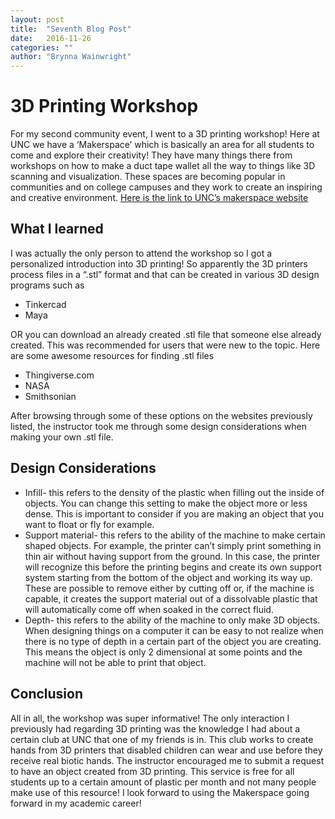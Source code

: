 ```yaml
---
layout: post
title:  "Seventh Blog Post"
date:   2016-11-26
categories: ""
author: "Brynna Wainwright"
---
```


# 3D Printing Workshop

For my second community event, I went to a 3D printing workshop! Here at UNC we have a ‘Makerspace’ which is basically an area for all students to come and explore their creativity! They have many things there from workshops on how to make a duct tape wallet all the way to things like 3D scanning and visualization. These spaces are becoming popular in communities and on college campuses and they work to create an inspiring and creative environment. [Here is the link to UNC’s makerspace website](http://library.unc.edu/makerspace/)

## What I learned

I was actually the only person to attend the workshop so I got a personalized introduction into 3D printing! So apparently the 3D printers process files in a “.stl” format and that can be created in various 3D design programs such as 

* Tinkercad
* Maya 

OR you can download an already created .stl file that someone else already created. This was recommended for users that were new to the topic. Here are some awesome resources for finding .stl files 

* Thingiverse.com
* NASA
* Smithsonian

After browsing through some of these options on the websites previously listed, the instructor took me through some design considerations when making your own .stl file. 

## Design Considerations

* Infill- this refers to the density of the plastic when filling out the inside of objects. You can change this setting to make the object more or less dense. This is important to consider if you are making an object that you want to float or fly for example.
* Support material- this refers to the ability of the machine to make certain shaped objects. For example, the printer can’t simply print something in thin air without having support from the ground. In this case, the printer will recognize this before the printing begins and create its own support system starting from the bottom of the object and working its way up. These are possible to remove either by cutting off or, if the machine is capable, it creates the support material out of a dissolvable plastic that will automatically come off when soaked in the correct fluid.
* Depth- this refers to the ability of the machine to only make 3D objects. When designing things on a computer it can be easy to not realize when there is no type of depth in a certain part of the object you are creating. This means the object is only 2 dimensional at some points and the machine will not be able to print that object. 

## Conclusion

All in all, the workshop was super informative! The only interaction I previously had regarding 3D printing was the knowledge I had about a certain club at UNC that one of my friends is in. This club works to create hands from 3D printers that disabled children can wear and use before they receive real biotic hands. The instructor encouraged me to submit a request to have an object created from 3D printing. This service is free for all students up to a certain amount of plastic per month and not many people make use of this resource! I look forward to using the Makerspace going forward in my academic career!


